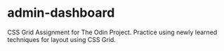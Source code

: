 # admin-dashboard

CSS Grid Assignment for The Odin Project. Practice using newly learned techniques for layout using CSS Grid.
